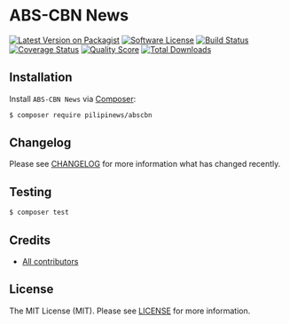 # ABS-CBN News

[![Latest Version on Packagist][ico-version]][link-packagist]
[![Software License][ico-license]][link-license]
[![Build Status][ico-travis]][link-travis]
[![Coverage Status][ico-scrutinizer]][link-scrutinizer]
[![Quality Score][ico-code-quality]][link-code-quality]
[![Total Downloads][ico-downloads]][link-downloads]

## Installation

Install `ABS-CBN News` via [Composer](https://getcomposer.org/):

``` bash
$ composer require pilipinews/abscbn
```

## Changelog

Please see [CHANGELOG][link-changelog] for more information what has changed recently.

## Testing

``` bash
$ composer test
```

## Credits

- [All contributors][link-contributors]

## License

The MIT License (MIT). Please see [LICENSE][link-license] for more information.

[ico-code-quality]: https://img.shields.io/scrutinizer/g/pilipinews/abscbn.svg?style=flat-square
[ico-downloads]: https://img.shields.io/packagist/dt/pilipinews/abscbn.svg?style=flat-square
[ico-license]: https://img.shields.io/badge/license-MIT-brightgreen.svg?style=flat-square
[ico-scrutinizer]: https://img.shields.io/scrutinizer/coverage/g/pilipinews/abscbn.svg?style=flat-square
[ico-travis]: https://img.shields.io/travis/pilipinews/abscbn/master.svg?style=flat-square
[ico-version]: https://img.shields.io/packagist/v/pilipinews/abscbn.svg?style=flat-square

[link-changelog]: https://github.com/pilipinews/abscbn/blob/master/CHANGELOG.md
[link-code-quality]: https://scrutinizer-ci.com/g/pilipinews/abscbn
[link-contributors]: https://github.com/pilipinews/abscbn/contributors
[link-downloads]: https://packagist.org/packages/pilipinews/abscbn
[link-license]: https://github.com/pilipinews/abscbn/blob/master/LICENSE.md
[link-packagist]: https://packagist.org/packages/pilipinews/abscbn
[link-scrutinizer]: https://scrutinizer-ci.com/g/pilipinews/abscbn/code-structure
[link-travis]: https://travis-ci.org/pilipinews/abscbn